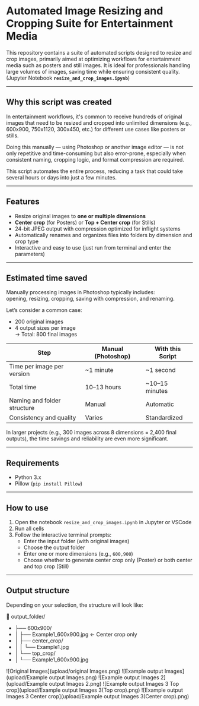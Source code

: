 # Automated Image Resizing and Cropping Suite for Entertainment Media

This repository contains a suite of automated scripts designed to resize and crop images, primarily aimed at optimizing workflows for entertainment media such as posters and still images. It is ideal for professionals handling large volumes of images, saving time while ensuring consistent quality. (Jupyter Notebook **`resize_and_crop_images.ipynb`**)

---

##  Why this script was created

In entertainment workflows, it's common to receive hundreds of original images that need to be resized and cropped into unlimited dimensions (e.g., 600x900, 750x1120, 300x450, etc.) for different use cases like posters or stills.

Doing this manually — using Photoshop or another image editor — is not only repetitive and time-consuming but also error-prone, especially when consistent naming, cropping logic, and format compression are required.

This script automates the entire process, reducing a task that could take several hours or days into just a few minutes.

---

##  Features

- Resize original images to **one or multiple dimensions**
- **Center crop** (for Posters) or **Top + Center crop** (for Stills)
- 24-bit JPEG output with compression optimized for inflight systems
- Automatically renames and organizes files into folders by dimension and crop type
- Interactive and easy to use (just run from terminal and enter the parameters)

---

##  Estimated time saved

Manually processing images in Photoshop typically includes:  
opening, resizing, cropping, saving with compression, and renaming.

Let’s consider a common case:

- 200 original images  
- 4 output sizes per image  
→ Total: 800 final images

| Step                         | Manual (Photoshop)     | With this Script      |
|------------------------------|------------------------|------------------------|
| Time per image per version   | ~1 minute              | ~1 second              |
| Total time                   | 10–13 hours            | ~10–15 minutes         |
| Naming and folder structure  | Manual                 | Automatic              |
| Consistency and quality      | Varies                 | Standardized           |


In larger projects (e.g., 300 images across 8 dimensions = 2,400 final outputs), the time savings and reliability are even more significant.

---

## Requirements

- Python 3.x
- Pillow (`pip install Pillow`)

---

## How to use

1. Open the notebook `resize_and_crop_images.ipynb` in Jupyter or VSCode
2. Run all cells
3. Follow the interactive terminal prompts:
   - Enter the input folder (with original images)
   - Choose the output folder
   - Enter one or more dimensions (e.g., `600,900`)
   - Choose whether to generate center crop only (Poster) or both center and top crop (Still)

---

## Output structure

Depending on your selection, the structure will look like:

📁 output_folder/
- ├── 600x900/
- │ ├── Example1_600x900.jpg ← Center crop only
- │ ├── center_crop/
- │ │ └── Example1.jpg
- │ └── top_crop/
- │ └── Example1_600x900.jpg

![Original Images](upload/original Images.png)
![Example output Images](upload/Example output Images.png)
![Example output Images 2](upload/Example output Images 2.png)
![Example output Images 3 Top crop](upload/Example output Images 3(Top crop).png)
![Example output Images 3 Center crop](upload/Example output Images 3(Center crop).png)


